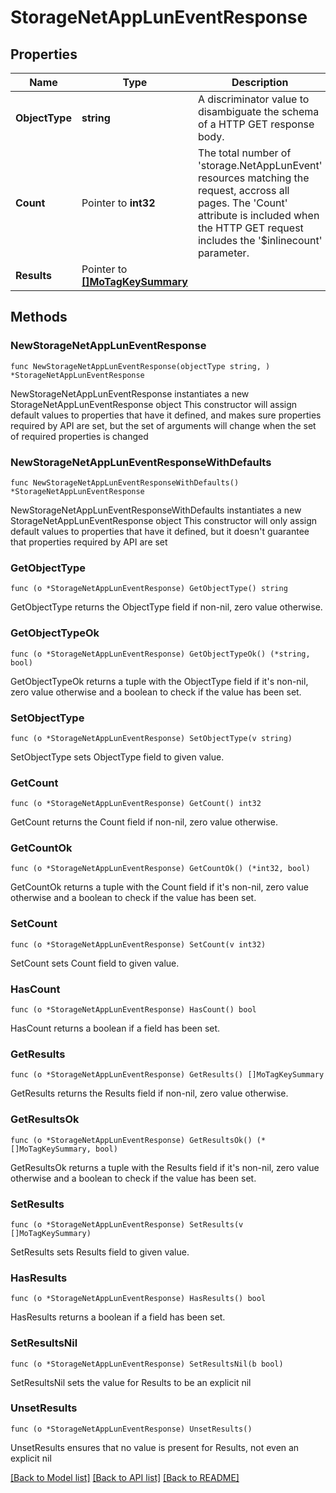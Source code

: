 # StorageNetAppLunEventResponse

## Properties

Name | Type | Description | Notes
------------ | ------------- | ------------- | -------------
**ObjectType** | **string** | A discriminator value to disambiguate the schema of a HTTP GET response body. | 
**Count** | Pointer to **int32** | The total number of &#39;storage.NetAppLunEvent&#39; resources matching the request, accross all pages. The &#39;Count&#39; attribute is included when the HTTP GET request includes the &#39;$inlinecount&#39; parameter. | [optional] 
**Results** | Pointer to [**[]MoTagKeySummary**](MoTagKeySummary.md) |  | [optional] 

## Methods

### NewStorageNetAppLunEventResponse

`func NewStorageNetAppLunEventResponse(objectType string, ) *StorageNetAppLunEventResponse`

NewStorageNetAppLunEventResponse instantiates a new StorageNetAppLunEventResponse object
This constructor will assign default values to properties that have it defined,
and makes sure properties required by API are set, but the set of arguments
will change when the set of required properties is changed

### NewStorageNetAppLunEventResponseWithDefaults

`func NewStorageNetAppLunEventResponseWithDefaults() *StorageNetAppLunEventResponse`

NewStorageNetAppLunEventResponseWithDefaults instantiates a new StorageNetAppLunEventResponse object
This constructor will only assign default values to properties that have it defined,
but it doesn't guarantee that properties required by API are set

### GetObjectType

`func (o *StorageNetAppLunEventResponse) GetObjectType() string`

GetObjectType returns the ObjectType field if non-nil, zero value otherwise.

### GetObjectTypeOk

`func (o *StorageNetAppLunEventResponse) GetObjectTypeOk() (*string, bool)`

GetObjectTypeOk returns a tuple with the ObjectType field if it's non-nil, zero value otherwise
and a boolean to check if the value has been set.

### SetObjectType

`func (o *StorageNetAppLunEventResponse) SetObjectType(v string)`

SetObjectType sets ObjectType field to given value.


### GetCount

`func (o *StorageNetAppLunEventResponse) GetCount() int32`

GetCount returns the Count field if non-nil, zero value otherwise.

### GetCountOk

`func (o *StorageNetAppLunEventResponse) GetCountOk() (*int32, bool)`

GetCountOk returns a tuple with the Count field if it's non-nil, zero value otherwise
and a boolean to check if the value has been set.

### SetCount

`func (o *StorageNetAppLunEventResponse) SetCount(v int32)`

SetCount sets Count field to given value.

### HasCount

`func (o *StorageNetAppLunEventResponse) HasCount() bool`

HasCount returns a boolean if a field has been set.

### GetResults

`func (o *StorageNetAppLunEventResponse) GetResults() []MoTagKeySummary`

GetResults returns the Results field if non-nil, zero value otherwise.

### GetResultsOk

`func (o *StorageNetAppLunEventResponse) GetResultsOk() (*[]MoTagKeySummary, bool)`

GetResultsOk returns a tuple with the Results field if it's non-nil, zero value otherwise
and a boolean to check if the value has been set.

### SetResults

`func (o *StorageNetAppLunEventResponse) SetResults(v []MoTagKeySummary)`

SetResults sets Results field to given value.

### HasResults

`func (o *StorageNetAppLunEventResponse) HasResults() bool`

HasResults returns a boolean if a field has been set.

### SetResultsNil

`func (o *StorageNetAppLunEventResponse) SetResultsNil(b bool)`

 SetResultsNil sets the value for Results to be an explicit nil

### UnsetResults
`func (o *StorageNetAppLunEventResponse) UnsetResults()`

UnsetResults ensures that no value is present for Results, not even an explicit nil

[[Back to Model list]](../README.md#documentation-for-models) [[Back to API list]](../README.md#documentation-for-api-endpoints) [[Back to README]](../README.md)


